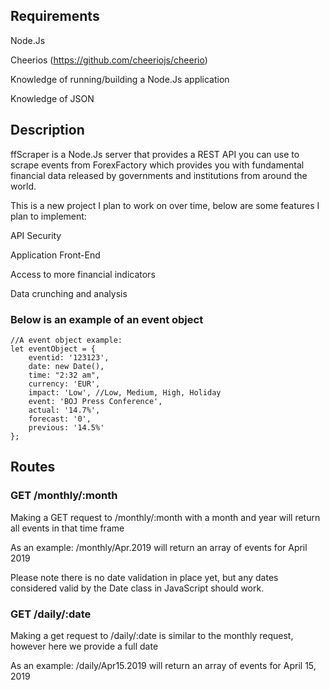 ## Requirements
Node.Js


Cheerios (https://github.com/cheeriojs/cheerio)


Knowledge of running/building a Node.Js application

Knowledge of JSON
## Description
ffScraper is a Node.Js server that provides a REST API you can use to scrape events from ForexFactory which provides you 
with fundamental financial data released by governments and institutions from around the world.

This is a new project I plan to work on over time, below are some features I plan to implement:

API Security

Application Front-End

Access to more financial indicators

Data crunching and analysis
### Below is an example of an event object
```
//A event object example:
let eventObject = {
    eventid: '123123',
    date: new Date(),
    time: "2:32 am",
    currency: 'EUR',
    impact: 'Low', //Low, Medium, High, Holiday
    event: 'BOJ Press Conference',
    actual: '14.7%',
    forecast: '0',
    previous: '14.5%'
};
```

## Routes
### GET /monthly/:month
Making a GET request to /monthly/:month with a month and year will return all events in that time frame


As an example: /monthly/Apr.2019 will return an array of events for April 2019


Please note there is no date validation in place yet, but any dates considered valid by the Date class in JavaScript should work.


### GET /daily/:date
Making a get request to /daily/:date is similar to the monthly request, however here we provide a full date


As an example: /daily/Apr15.2019 will return an array of events for April 15, 2019



